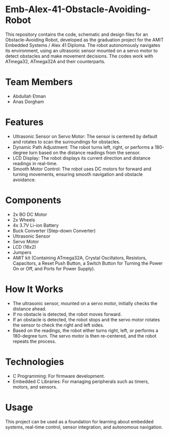# Emb-Alex-41-Obstacle-Avoiding-Robot
This repository contains the code, schematic and design files for an Obstacle-Avoiding Robot, developed as the graduation project for the AMIT Embedded Systems / Alex 41 Diploma. The robot autonomously navigates its environment, using an ultrasonic sensor mounted on a servo motor to detect obstacles and make movement decisions. The codes work with ATmega32, ATmega32A and their counterparts.

# Team Members 
- Abdullah Etman
- Anas Dorgham


# Features
- Ultrasonic Sensor on Servo Motor: The sensor is centered by default and rotates to scan the surroundings for obstacles.
- Dynamic Path Adjustment: The robot turns left, right, or performs a 180-degree turn based on the distance readings from the sensor.
- LCD Display: The robot displays its current direction and distance readings in real-time.
- Smooth Motor Control: The robot uses DC motors for forward and turning movements, ensuring smooth navigation and obstacle avoidance.
# Components
- 2x BO DC Motor
- 2x Wheels
- 4x 3.7V Li-ion Battery
- Buck Converter (Step-down Converter)
- Ultrasonic Sensor
- Servo Motor
- LCD (16x2)
- Jumpers
- AMIT kit (Containing ATmega32A, Crystal Oscillators, Resistors, Capacitors, a Reset Push Button, a Switch Button for Turning the Power On or Off, and Ports for Power Supply).
# How It Works
- The ultrasonic sensor, mounted on a servo motor, initially checks the distance ahead.
- If no obstacle is detected, the robot moves forward.
- If an obstacle is detected, the robot stops and the servo motor rotates the sensor to check the right and left sides.
- Based on the readings, the robot either turns right, left, or performs a 180-degree turn.
The servo motor is then re-centered, and the robot repeats the process.
# Technologies
- C Programming: For firmware development.
- Embedded C Libraries: For managing peripherals such as timers, motors, and sensors.
# Usage
This project can be used as a foundation for learning about embedded systems, real-time control, sensor integration, and autonomous navigation.
